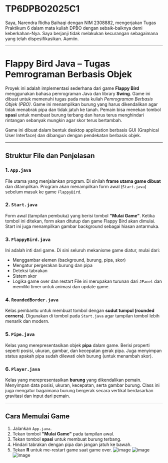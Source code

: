 # TP6DPBO2025C1
Saya, Narendra Ridha Baihaqi dengan NIM 2308882, mengerjakan Tugas Praktikum 6 dalam mata kuliah DPBO dengan sebaik-baiknya demi keberkahan-Nya.
Saya berjanji tidak melakukan kecurangan sebagaimana yang telah dispesifikasikan. Aamiin.

---

# Flappy Bird Java – Tugas Pemrograman Berbasis Objek

Proyek ini adalah implementasi sederhana dari game **Flappy Bird** menggunakan bahasa pemrograman Java dan library **Swing**. Game ini dibuat untuk memenuhi tugas pada mata kuliah *Pemrograman Berbasis Objek (PBO)*. Game ini menampilkan burung yang harus dikendalikan agar tidak menabrak pipa dan tidak jatuh ke tanah. Pemain bisa menekan tombol **spasi** untuk membuat burung terbang dan harus terus menghindari rintangan sebanyak mungkin agar skor terus bertambah.

Game ini dibuat dalam bentuk desktop application berbasis GUI (Graphical User Interface) dan dibangun dengan pendekatan berbasis objek.

---

## Struktur File dan Penjelasan

### 1. `App.java`
File utama yang menjalankan program. Di sinilah **frame utama game dibuat** dan ditampilkan. Program akan menampilkan form awal (`Start.java`) sebelum masuk ke game `FlappyBird`.

### 2. `Start.java`
Form awal (tampilan pembuka) yang berisi tombol **"Mulai Game"**. Ketika tombol ini ditekan, form akan ditutup dan game Flappy Bird akan dimulai. Start ini juga menampilkan gambar background sebagai hiasan antarmuka.

### 3. `FlappyBird.java`
Ini adalah inti dari game. Di sini seluruh mekanisme game diatur, mulai dari:
- Menggambar elemen (background, burung, pipa, skor)
- Mengatur pergerakan burung dan pipa
- Deteksi tabrakan
- Sistem skor
- Logika game over dan restart
File ini merupakan turunan dari `JPanel` dan memiliki timer untuk animasi dan update game.

### 4. `RoundedBorder.java`
Kelas pembantu untuk membuat tombol dengan **sudut tumpul (rounded corners)**. Digunakan di tombol pada `Start.java` agar tampilan tombol lebih menarik dan modern.

### 5. `Pipe.java`
Kelas yang merepresentasikan objek **pipa** dalam game. Berisi properti seperti posisi, ukuran, gambar, dan kecepatan gerak pipa. Juga menyimpan status apakah pipa sudah dilewati oleh burung (untuk menambah skor).

### 6. `Player.java`
Kelas yang merepresentasikan **burung** yang dikendalikan pemain. Menyimpan data posisi, ukuran, kecepatan, serta gambar burung. Class ini juga mengatur bagaimana burung bergerak secara vertikal berdasarkan gravitasi dan input dari pemain.

---

## Cara Memulai Game
1. Jalankan `App.java`.
2. Tekan tombol **"Mulai Game"** pada tampilan awal.
3. Tekan tombol **spasi** untuk membuat burung terbang.
4. Hindari tabrakan dengan pipa dan jangan jatuh ke bawah.
5. Tekan **R** untuk me-restart game saat game over.
![image](https://github.com/user-attachments/assets/75d4afe9-ba1a-45f5-9b1b-d615a965ef7e)
![image](https://github.com/user-attachments/assets/9a663c05-e4b0-43d1-9547-6faa97d64b42)
![image](https://github.com/user-attachments/assets/5b5163ae-9b76-4632-8370-661dd14d0b79)

